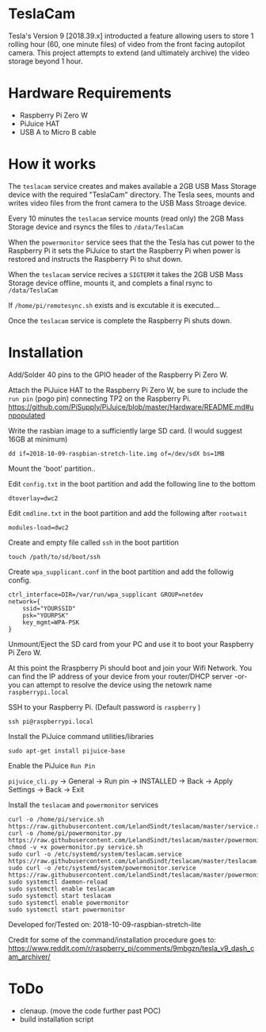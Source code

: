 # TeslaCam
Tesla's Version 9 [2018.39.x] introducted a feature allowing users to store 1 rolling hour (60, one minute files) of video from the front facing autopilot camera. This project attempts to extend (and ultimately archive) the video storage beyond 1 hour.

# Hardware Requirements
* Raspberry Pi Zero W
* PiJuice HAT
* USB A to Micro B cable

# How it works

The ```teslacam``` service creates and makes available a 2GB USB Mass Storage device with the required "TeslaCam" directory. The Tesla sees, mounts and writes video files from the front camera to the USB Mass Stroage device. 

Every 10 minutes the ```teslacam``` service mounts (read only) the 2GB Mass Storage device and rsyncs the files to ```/data/TeslaCam```

When the ```powermonitor``` service sees that the the Tesla has cut power to the Raspberry Pi it sets the PiJuice to start the Raspberry Pi when power is restored and instructs the Raspberry Pi to shut down. 

When the ```teslacam``` service recives a ```SIGTERM``` it takes the 2GB USB Mass Storage device offline, mounts it, and complets a final rsync to ```/data/TeslaCam```

If ```/home/pi/remotesync.sh``` exists and is excutable it is executed...

Once the ```teslacam``` service is complete the Raspberry Pi shuts down. 

# Installation

Add/Solder 40 pins to the GPIO header of the Raspberry Pi Zero W.

Attach the PiJuice HAT to the Raspberry Pi Zero W, be sure to include the ```run pin``` (pogo pin) connecting TP2 on the Raspberry Pi. https://github.com/PiSupply/PiJuice/blob/master/Hardware/README.md#unpopulated

Write the rasbian image to a sufficiently large SD card. (I would suggest 16GB at minimum)

```dd if=2018-10-09-raspbian-stretch-lite.img of=/dev/sdX bs=1MB```

Mount the 'boot' partition.. 

Edit ```config.txt``` in the boot partition and add the following line to the bottom

```dtoverlay=dwc2```

Edit ```cmdline.txt``` in the boot partition and add the following after ```rootwait```

```modules-load=dwc2```

Create and empty file called ```ssh``` in the boot partition

```touch /path/to/sd/boot/ssh```

Create ```wpa_supplicant.conf``` in the boot partition and add the followig config.

```
ctrl_interface=DIR=/var/run/wpa_supplicant GROUP=netdev
network={
    ssid="YOURSSID"
    psk="YOURPSK"
    key_mgmt=WPA-PSK
}
```

Unmount/Eject the SD card from your PC and use it to boot your Raspberry Pi Zero W.

At this point the Rraspberry Pi should boot and join your Wifi Network. You can find the IP address of your device from your router/DHCP server -or- you can attempt to resolve the device using the netowrk name ```raspberrypi.local```

SSH to your Raspberry Pi. (Default password is ```raspberry``` )

```ssh pi@raspberrypi.local```

Install the PiJuice command utilities/libraries 

```sudo apt-get install pijuice-base```

Enable the PiJuice ```Run Pin```

```pijuice_cli.py``` -> General -> Run pin -> INSTALLED -> Back -> Apply Settings -> Back -> Exit

Install the ```teslacam```  and ```powermonitor``` services

```
curl -o /home/pi/service.sh https://raw.githubusercontent.com/LelandSindt/teslacam/master/service.sh
curl -o /home/pi/powermonitor.py https://raw.githubusercontent.com/LelandSindt/teslacam/master/powermonitor.py
chmod -v +x powermonitor.py service.sh
sudo curl -o /etc/systemd/system/teslacam.service https://raw.githubusercontent.com/LelandSindt/teslacam/master/teslacam.service
sudo curl -o /etc/systemd/system/powermonitor.service https://raw.githubusercontent.com/LelandSindt/teslacam/master/powermonitor.service
sudo systemctl daemon-reload
sudo systemctl enable teslacam
sudo systemctl start teslacam
sudo systemctl enable powermonitor
sudo systemctl start powermonitor
```


Developed for/Tested on: 2018-10-09-raspbian-stretch-lite

Credit for some of the command/installation procedure goes to: https://www.reddit.com/r/raspberry_pi/comments/9mbgzn/tesla_v9_dash_cam_archiver/

# ToDo

* clenaup. (move the code further past POC)
* build installation script
